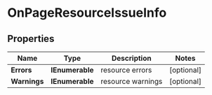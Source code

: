 # OnPageResourceIssueInfo


## Properties

| Name | Type | Description | Notes |
|------------ | ------------- | ------------- | -------------|
**Errors** | **IEnumerable<OnPageResourceIssueItemInfo>** | resource errors |[optional]|
**Warnings** | **IEnumerable<OnPageResourceIssueItemInfo>** | resource warnings |[optional]|